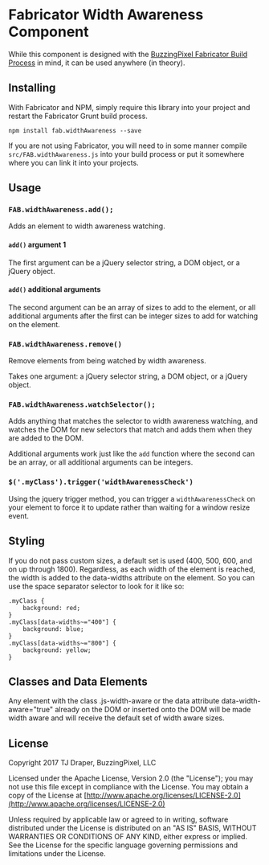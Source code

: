 # Fabricator Width Awareness Component

While this component is designed with the [BuzzingPixel Fabricator Build Process](https://github.com/tjdraper/buzzing-pixel-fabricator) in mind, it can be used anywhere (in theory).

## Installing

With Fabricator and NPM, simply require this library into your project and restart the Fabricator Grunt build process.

`npm install fab.widthAwareness --save`

If you are not using Fabricator, you will need to in some manner compile `src/FAB.widthAwareness.js` into your build process or put it somewhere where you can link it into your projects.

## Usage

### `FAB.widthAwareness.add();`

Adds an element to width awareness watching.

#### `add()` argument 1

The first argument can be a jQuery selector string, a DOM object, or a jQuery object.

#### `add()` additional arguments

The second argument can be an array of sizes to add to the element, or all additional arguments after the first can be integer sizes to add for watching on the element.

### `FAB.widthAwareness.remove()`

Remove elements from being watched by width awareness.

Takes one argument: a jQuery selector string, a DOM object, or a jQuery object.

### `FAB.widthAwareness.watchSelector();`

Adds anything that matches the selector to width awareness watching, and watches the DOM for new selectors that match and adds them when they are added to the DOM.

Additional arguments work just like the `add` function where the second can be an array, or all additional arguments can be integers.

### `$('.myClass').trigger('widthAwarenessCheck')`

Using the jquery trigger method, you can trigger a `widthAwarenessCheck` on your element to force it to update rather than waiting for a window resize event.

## Styling

If you do not pass custom sizes, a default set is used (400, 500, 600, and on up through 1800). Regardless, as each width of the element is reached, the width is added to the data-widths attribute on the element. So you can use the space separator selector to look for it like so:

```
.myClass {
	background: red;
}
.myClass[data-widths~="400"] {
	background: blue;
}
.myClass[data-widths~="800"] {
	background: yellow;
}
```

## Classes and Data Elements

Any element with the class .js-width-aware or the data attribute data-width-aware="true" already on the DOM or inserted onto the DOM will be made width aware and will receive the default set of width aware sizes.

## License

Copyright 2017 TJ Draper, BuzzingPixel, LLC

Licensed under the Apache License, Version 2.0 (the "License");
you may not use this file except in compliance with the License.
You may obtain a copy of the License at [http://www.apache.org/licenses/LICENSE-2.0](http://www.apache.org/licenses/LICENSE-2.0)

Unless required by applicable law or agreed to in writing, software
distributed under the License is distributed on an "AS IS" BASIS,
WITHOUT WARRANTIES OR CONDITIONS OF ANY KIND, either express or implied.
See the License for the specific language governing permissions and
limitations under the License.

